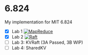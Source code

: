 # 6.824
My implementation for MIT 6.824

- [x] Lab 1 [![MapReduce](https://github.com/Cydiater/6.824/actions/workflows/mapreduce.yml/badge.svg)](https://github.com/Cydiater/6.824/actions/workflows/mapreduce.yml)
- [x] Lab 2 [![Raft](https://github.com/Cydiater/6.824/actions/workflows/raft.yml/badge.svg)](https://github.com/Cydiater/6.824/actions/workflows/raft.yml)
- [ ] Lab 3: KVRaft (3A Passed, 3B WIP)
- [ ] Lab 4: SharedKV 
